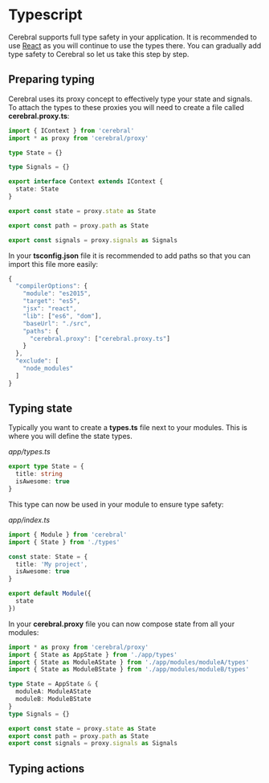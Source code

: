 # Typescript

Cerebral supports full type safety in your application. It is recommended to use [React]() as you will continue to use the types there. You can gradually add type safety to Cerebral so let us take this step by step.

## Preparing typing

Cerebral uses its proxy concept to effectively type your state and signals. To attach the types to these proxies you will need to create a file called **cerebral.proxy.ts**:

```ts
import { IContext } from 'cerebral'
import * as proxy from 'cerebral/proxy'

type State = {}

type Signals = {}

export interface Context extends IContext {
  state: State
}

export const state = proxy.state as State

export const path = proxy.path as State

export const signals = proxy.signals as Signals
```

In your **tsconfig.json** file it is recommended to add paths so that you can import this file more easily:

```js
{
  "compilerOptions": {
    "module": "es2015",
    "target": "es5",
    "jsx": "react",
    "lib": ["es6", "dom"],
    "baseUrl": "./src",
    "paths": {
      "cerebral.proxy": ["cerebral.proxy.ts"]
    }
  },
  "exclude": [
    "node_modules"
  ]
}
```

## Typing state

Typically you want to create a **types.ts** file next to your modules. This is where you will define the state types.

_app/types.ts_

```ts
export type State = {
  title: string
  isAwesome: true
}
```

This type can now be used in your module to ensure type safety:

_app/index.ts_

```ts
import { Module } from 'cerebral'
import { State } from './types'

const state: State = {
  title: 'My project',
  isAwesome: true
}

export default Module({
  state
})
```

In your **cerebral.proxy** file you can now compose state from all your modules:

```ts
import * as proxy from 'cerebral/proxy'
import { State as AppState } from './app/types'
import { State as ModuleAState } from './app/modules/moduleA/types'
import { State as ModuleBState } from './app/modules/moduleB/types'

type State = AppState & {
  moduleA: ModuleAState
  moduleB: ModuleBState
}
type Signals = {}

export const state = proxy.state as State
export const path = proxy.path as State
export const signals = proxy.signals as Signals
```

## Typing actions
